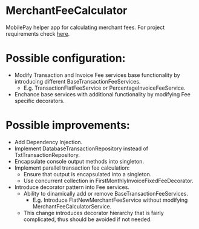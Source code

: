 # MerchantFeeCalculator
MobilePay helper app for calculating merchant fees.
For project requirements check [here](ProjectRequirements.md).

# Possible configuration:
- Modify Transaction and Invoice Fee services base functionality by introducing different BaseTransactionFeeServices.
    - E.g. TransactionFlatFeeService or PercentageInvoiceFeeService.
- Enchance base services with additional functionality by modifying Fee specific decorators.

# Possible improvements:
- Add Dependency Injection.
- Implement DatabaseTransactionRepository instead of TxtTransactionRepository.
- Encapsulate console output methods into singleton.
- Implement parallel transaction fee calculation:
    - Ensure that output is encapsulated into a singleton.
    - Use concurrent collection in FirstMonthlyInvoiceFixedFeeDecorator.
- Introduce decorator pattern into Fee services. 
    - Ability to dinamically add or remove BaseTransactionFeeServices.
        - E.g. Introduce FlatNewMerchantFeeService without modifying MerchantFeeCalculatorService.
    - This change introduces decorator hierarchy that is fairly complicated, thus should be avoided if not needed.
